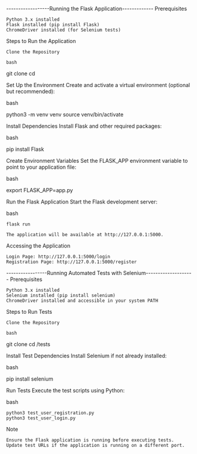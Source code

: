 ------------------Running the Flask Application-------------
Prerequisites

    Python 3.x installed
    Flask installed (pip install Flask)
    ChromeDriver installed (for Selenium tests)

Steps to Run the Application

    Clone the Repository

    bash

git clone <repository-url>
cd <project-directory>

Set Up the Environment
Create and activate a virtual environment (optional but recommended):

bash

python3 -m venv venv
source venv/bin/activate

Install Dependencies
Install Flask and other required packages:

bash

pip install Flask

Create Environment Variables
Set the FLASK_APP environment variable to point to your application file:

bash

export FLASK_APP=app.py

Run the Flask Application
Start the Flask development server:

bash

    flask run

    The application will be available at http://127.0.0.1:5000.

Accessing the Application

    Login Page: http://127.0.0.1:5000/login
    Registration Page: http://127.0.0.1:5000/register

-----------------Running Automated Tests with Selenium--------------------
Prerequisites

    Python 3.x installed
    Selenium installed (pip install selenium)
    ChromeDriver installed and accessible in your system PATH

Steps to Run Tests

    Clone the Repository

    bash

git clone <repository-url>
cd <project-directory>/tests

Install Test Dependencies
Install Selenium if not already installed:

bash

pip install selenium

Run Tests
Execute the test scripts using Python:

bash

    python3 test_user_registration.py
    python3 test_user_login.py

Note

    Ensure the Flask application is running before executing tests.
    Update test URLs if the application is running on a different port.
